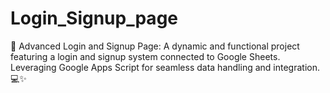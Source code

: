 # Login_Signup_page
🚀 Advanced Login and Signup Page: A dynamic and functional project featuring a login and signup system connected to Google Sheets. Leveraging Google Apps Script for seamless data handling and integration. 💻✨
